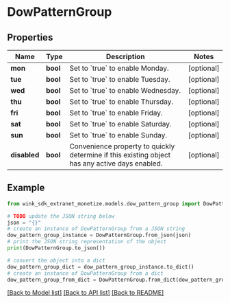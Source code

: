 # DowPatternGroup


## Properties

Name | Type | Description | Notes
------------ | ------------- | ------------- | -------------
**mon** | **bool** | Set to &#x60;true&#x60; to enable Monday. | [optional] 
**tue** | **bool** | Set to &#x60;true&#x60; to enable Tuesday. | [optional] 
**wed** | **bool** | Set to &#x60;true&#x60; to enable Wednesday. | [optional] 
**thu** | **bool** | Set to &#x60;true&#x60; to enable Thursday. | [optional] 
**fri** | **bool** | Set to &#x60;true&#x60; to enable Friday. | [optional] 
**sat** | **bool** | Set to &#x60;true&#x60; to enable Saturday. | [optional] 
**sun** | **bool** | Set to &#x60;true&#x60; to enable Sunday. | [optional] 
**disabled** | **bool** | Convenience property to quickly determine if this existing object has any active days enabled. | [optional] 

## Example

```python
from wink_sdk_extranet_monetize.models.dow_pattern_group import DowPatternGroup

# TODO update the JSON string below
json = "{}"
# create an instance of DowPatternGroup from a JSON string
dow_pattern_group_instance = DowPatternGroup.from_json(json)
# print the JSON string representation of the object
print(DowPatternGroup.to_json())

# convert the object into a dict
dow_pattern_group_dict = dow_pattern_group_instance.to_dict()
# create an instance of DowPatternGroup from a dict
dow_pattern_group_from_dict = DowPatternGroup.from_dict(dow_pattern_group_dict)
```
[[Back to Model list]](../README.md#documentation-for-models) [[Back to API list]](../README.md#documentation-for-api-endpoints) [[Back to README]](../README.md)


